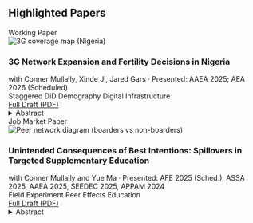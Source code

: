 ## Highlighted Papers

<div class="grid">

  <!-- DHS Working Paper -->
  <div class="card" id="dhs-paper">
    <span class="kicker">Working Paper</span>
    <div class="imgwrap">
      <img
        src="{{ '/3G-coverage.png' | relative_url }}"
        alt="3G coverage map (Nigeria)"
        loading="lazy">
    </div>
    <h3>3G Network Expansion and Fertility Decisions in Nigeria</h3>
    <div class="meta">with Conner Mullally, Xinde Ji, Jared Gars · Presented: AAEA 2025; AEA 2026 (Scheduled)</div>
    <span class="badge">Staggered DiD</span>
    <span class="badge">Demography</span>
    <span class="badge">Digital Infrastructure</span>
    <div class="actions">
      <a href="https://www.dropbox.com/scl/fi/qji2by7izuma4aoylhh61/Broadband_and_Fertility_in_Nigeria-compressed.pdf?rlkey=flzoxw0uckk4h22sux8fs3hb7&dl=0">Full Draft (PDF)</a>
    </div>
    <details>
      <summary>Abstract</summary>
      <p>
      Using NDHS (2013–2018) matched to 3G coverage across 725 LGAs in a staggered rollout, a one-SD increase in coverage reduces birth probability among women aged 12–20 by 1.4–18 p.p. Effects differ by reproductive history…
      </p>
    </details>
  </div>

  <!-- JMP -->
  <div class="card" id="jmp">
    <span class="kicker">Job Market Paper</span>
    <div class="imgwrap">
      <img
        src="{{ '/network-diagram.png' | relative_url }}"
        alt="Peer network diagram (boarders vs non-boarders)"
        loading="lazy">
    </div>
    <h3>Unintended Consequences of Best Intentions: Spillovers in Targeted Supplementary Education</h3>
    <div class="meta">with Conner Mullally and Yue Ma · Presented: AFE 2025 (Sched.), ASSA 2025, AAEA 2025, SEEDEC 2025, APPAM 2024</div>
    <span class="badge">Field Experiment</span>
    <span class="badge">Peer Effects</span>
    <span class="badge">Education</span>
    <div class="actions">
      <a href="https://www.dropbox.com/scl/fi/z1hparrh8ltcy1te3n7w1/Spillover_Effect.pdf?rlkey=5bcw0rvf4bmk1zjem7mh81mzd&st=1i97r34e&dl=0">Full Draft (PDF)</a>
    </div>
    <details>
      <summary>Abstract</summary>
      <p>
      Field experiment in 130 boarding schools compares CAL vs. workbooks. Workbook treatment generates negative peer spillovers…
      </p>
    </details>
  </div>

</div>
